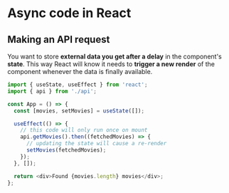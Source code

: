 # Async code in React

## Making an API request

You want to store **external data you get after a delay** in the component's **state**. This way React will know it needs to **trigger a new render** of the component whenever the data is finally available.

```js
import { useState, useEffect } from 'react';
import { api } from './api';

const App = () => {
  const [movies, setMovies] = useState([]);

  useEffect(() => {
    // this code will only run once on mount
    api.getMovies().then((fetchedMovies) => {
      // updating the state will cause a re-render
      setMovies(fetchedMovies);
    });
  }, []);

  return <div>Found {movies.length} movies</div>;
};
```
